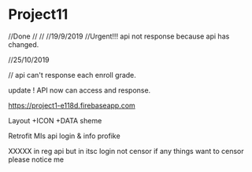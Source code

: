 # Project11
//Done
//
//
//19/9/2019
//Urgent!!!   api not response because api has changed.

//25/10/2019

// api can't response each enroll grade.


update ! API now can access and response.

https://project1-e118d.firebaseapp.com

Layout 
+ICON
+DATA sheme

Retrofit MIs api login
& info profike


XXXXX in reg api
but in itsc login not censor if any things want to censor please notice me
